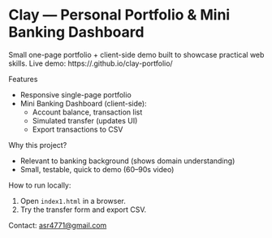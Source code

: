 # Clay — Personal Portfolio & Mini Banking Dashboard

Small one-page portfolio + client-side demo built to showcase practical web skills.
Live demo: https://<your-username>.github.io/clay-portfolio/

Features
- Responsive single-page portfolio
- Mini Banking Dashboard (client-side):
  - Account balance, transaction list
  - Simulated transfer (updates UI)
  - Export transactions to CSV

Why this project?
- Relevant to banking background (shows domain understanding)
- Small, testable, quick to demo (60–90s video)

How to run locally:
1. Open `index1.html` in a browser.
2. Try the transfer form and export CSV.

Contact: asr4771@gmail.com

